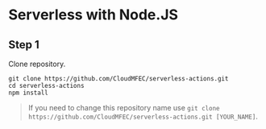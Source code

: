 # Serverless with Node.JS

## Step 1
Clone repository.
```
git clone https://github.com/CloudMFEC/serverless-actions.git
cd serverless-actions
npm install
```

> If you need to change this repository name use `git clone https://github.com/CloudMFEC/serverless-actions.git [YOUR_NAME]`.
